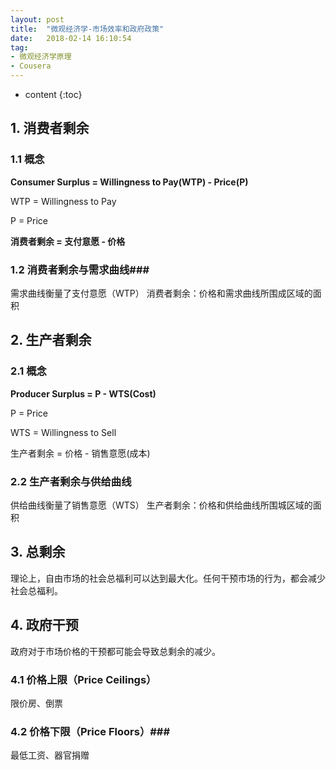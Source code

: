 ```yaml
---
layout: post
title:  "微观经济学-市场效率和政府政策"
date:   2018-02-14 16:10:54
tag:
- 微观经济学原理
- Cousera
---
```


* content
{:toc}

## 1. 消费者剩余 ##
### 1.1 概念 ###
**Consumer Surplus = Willingness to Pay(WTP) - Price(P)**

WTP = Willingness to Pay 

P = Price

**消费者剩余 = 支付意愿 - 价格**

### 1.2 消费者剩余与需求曲线###

需求曲线衡量了支付意愿（WTP）
消费者剩余：价格和需求曲线所围成区域的面积


## 2. 生产者剩余 ##
### 2.1 概念 ###

**Producer Surplus = P - WTS(Cost)**

P = Price

WTS = Willingness to Sell 

生产者剩余 = 价格 - 销售意愿(成本)


### 2.2 生产者剩余与供给曲线 ###
供给曲线衡量了销售意愿（WTS）
生产者剩余：价格和供给曲线所围城区域的面积

## 3. 总剩余 ##
理论上，自由市场的社会总福利可以达到最大化。任何干预市场的行为，都会减少社会总福利。

## 4. 政府干预
政府对于市场价格的干预都可能会导致总剩余的减少。
### 4.1 价格上限（Price Ceilings） ###
限价房、倒票
### 4.2 价格下限（Price Floors）###
最低工资、器官捐赠
